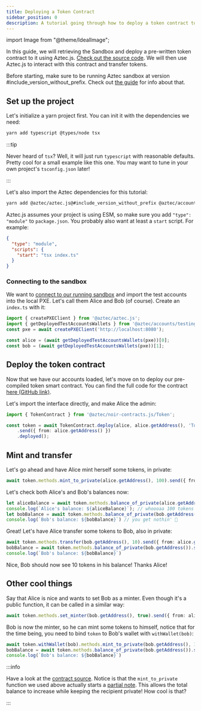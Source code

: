 ```yaml
---
title: Deploying a Token Contract
sidebar_position: 0
description: A tutorial going through how to deploy a token contract to the sandbox using typescript.
---
```


import Image from "@theme/IdealImage";

In this guide, we will retrieving the Sandbox and deploy a pre-written token contract to it using Aztec.js. [Check out the source code](https://github.com/AztecProtocol/aztec-packages/blob/master/noir-projects/noir-contracts/contracts/app/token_contract/src/main.nr). We will then use Aztec.js to interact with this contract and transfer tokens.

Before starting, make sure to be running Aztec sandbox at version #include_version_without_prefix. Check out [the guide](../../guides/local_env/sandbox.md) for info about that.

## Set up the project

Let's initialize a yarn project first. You can init it with the dependencies we need:

```sh
yarn add typescript @types/node tsx
```

:::tip

Never heard of `tsx`? Well, it will just run `typescript` with reasonable defaults. Pretty cool for a small example like this one. You may want to tune in your own project's `tsconfig.json` later!

:::

Let's also import the Aztec dependencies for this tutorial:

```sh
yarn add @aztec/aztec.js@#include_version_without_prefix @aztec/accounts@#include_version_without_prefix @aztec/noir-contracts.js@#include_version_without_prefix
```

Aztec.js assumes your project is using ESM, so make sure you add `"type": "module"` to `package.json`. You probably also want at least a `start` script. For example:

```json
{
  "type": "module",
  "scripts": {
    "start": "tsx index.ts"
  }
}
```

### Connecting to the sandbox

We want to [connect to our running sandbox](../../guides/js_apps/connect_to_sandbox.md) and import the test accounts into the local PXE. Let's call them Alice and Bob (of course). Create an `index.ts` with it:

```typescript
import { createPXEClient } from '@aztec/aztec.js';
import { getDeployedTestAccountsWallets } from '@aztec/accounts/testing'
const pxe = await createPXEClient('http://localhost:8080');

const alice = (await getDeployedTestAccountsWallets(pxe))[0];
const bob = (await getDeployedTestAccountsWallets(pxe))[1];
```

## Deploy the token contract

Now that we have our accounts loaded, let's move on to deploy our pre-compiled token smart contract. You can find the full code for the contract [here (GitHub link)](https://github.com/AztecProtocol/aztec-packages/tree/master/noir-projects/noir-contracts/contracts/app/token_contract/src).

Let's import the interface directly, and make Alice the admin:

```typescript
import { TokenContract } from '@aztec/noir-contracts.js/Token';

const token = await TokenContract.deploy(alice, alice.getAddress(), 'TokenName', 'TKN', 18)
    .send({ from: alice.getAddress() })
    .deployed();

```

## Mint and transfer

Let's go ahead and have Alice mint herself some tokens, in private:

```typescript
await token.methods.mint_to_private(alice.getAddress(), 100).send({ from: alice.getAddress() }).wait();
```

Let's check both Alice's and Bob's balances now:

```typescript
let aliceBalance = await token.methods.balance_of_private(alice.getAddress()).simulate({ from: alice.getAddress() });
console.log(`Alice's balance: ${aliceBalance}`); // whoooaa 100 tokens
let bobBalance = await token.methods.balance_of_private(bob.getAddress()).simulate({ from: bob.getAddress() });
console.log(`Bob's balance: ${bobBalance}`) // you get nothin' 🥹

```

Great! Let's have Alice transfer some tokens to Bob, also in private:

```typescript
await token.methods.transfer(bob.getAddress(), 10).send({ from: alice.getAddress() }).wait();
bobBalance = await token.methods.balance_of_private(bob.getAddress()).simulate({ from: bob.getAddress() });
console.log(`Bob's balance: ${bobBalance}`)
```

Nice, Bob should now see 10 tokens in his balance! Thanks Alice!

## Other cool things

Say that Alice is nice and wants to set Bob as a minter. Even though it's a public function, it can be called in a similar way:

```typescript
await token.methods.set_minter(bob.getAddress(), true).send({ from: alice.getAddress() }).wait();
```

Bob is now the minter, so he can mint some tokens to himself, notice that for the time being, you need to bind `token` to Bob's wallet with `withWallet(bob)`:

```typescript
await token.withWallet(bob).methods.mint_to_private(bob.getAddress(), 100).send({ from: bob.getAddress() }).wait();
bobBalance = await token.methods.balance_of_private(bob.getAddress()).simulate({ from: bob.getAddress() });
console.log(`Bob's balance: ${bobBalance}`)
```

:::info

Have a look at the [contract source](https://github.com/AztecProtocol/aztec-packages/blob/master/noir-projects/noir-contracts/contracts/app/token_contract/src/main.nr). Notice is that the `mint_to_private` function we used above actually starts a [partial note](../../../aztec/concepts/advanced/storage/partial_notes.md). This allows the total balance to increase while keeping the recipient private! How cool is that?

:::
